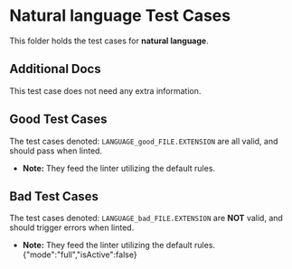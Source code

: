 # Natural language Test Cases

This folder holds the test cases for **natural language**.

## Additional Docs

This test case does not need any extra information.

## Good Test Cases

The test cases denoted: `LANGUAGE_good_FILE.EXTENSION` are all valid, and should pass when linted.

- **Note:** They feed the linter utilizing the default rules.

## Bad Test Cases

The test cases denoted: `LANGUAGE_bad_FILE.EXTENSION` are **NOT** valid, and should trigger errors when linted.

- **Note:** They feed the linter utilizing the default rules.
  {"mode":"full","isActive":false}
